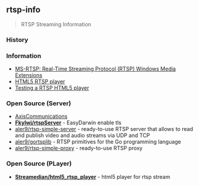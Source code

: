 ## rtsp-info
> RTSP Streaming Information


### History


### Information
- [MS-RTSP: Real-Time Streaming Protocol (RTSP) Windows Media Extensions](https://docs.microsoft.com/ko-kr/openspecs/windows_protocols/ms-rtsp/80928bae-fa7a-4006-83ce-0d1909eac0d8)
- [HTML5 RTSP player](https://flashphoner.com/ip-camera-streaming-via-rtsp-for-webrtc-and-websocket-browsers/)
- [Testing a RTSP HTML5 player](https://flashphoner.com/testing-rtsp-html5-player/)


### Open Source (Server)
- [AxisCommunications](https://github.com/AxisCommunications)
- [**Fkylwj/rtspServer**](https://github.com/Fkylwj/rtspServer) - EasyDarwin enable tls
- [aler9/rtsp-simple-server](https://github.com/aler9/rtsp-simple-server) - ready-to-use RTSP server that allows to read and publish video and audio streams via UDP and TCP
- [aler9/gortsplib](https://github.com/aler9/gortsplib) - RTSP primitives for the Go programming language
- [aler9/rtsp-simple-proxy](https://github.com/aler9/rtsp-simple-proxy) - ready-to-use RTSP proxy



### Open Source (PLayer)
- [**Streamedian/html5_rtsp_player**](https://github.com/Streamedian/html5_rtsp_player) - html5 player for rtsp stream
